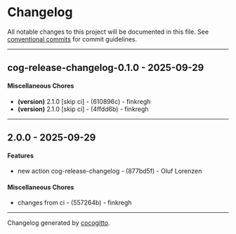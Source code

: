 # Changelog
All notable changes to this project will be documented in this file. See [conventional commits](https://www.conventionalcommits.org/) for commit guidelines.

- - -
## cog-release-changelog-0.1.0 - 2025-09-29
#### Miscellaneous Chores
- **(version)** 2.1.0 [skip ci] - (610896c) - finkregh
- **(version)** 2.1.0 [skip ci] - (4ffdd6b) - finkregh

- - -

## 2.0.0 - 2025-09-29
#### Features
- new action cog-release-changelog - (877bd5f) - Oluf Lorenzen
#### Miscellaneous Chores
- changes from ci - (557264b) - finkregh

- - -

Changelog generated by [cocogitto](https://github.com/cocogitto/cocogitto).